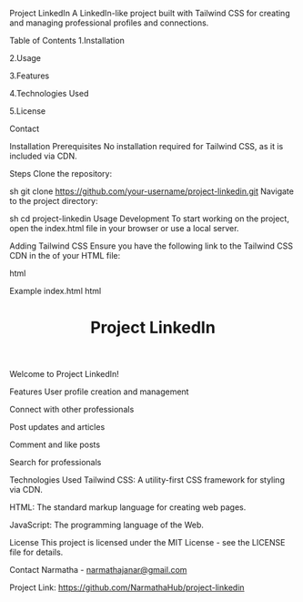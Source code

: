 Project LinkedIn
A LinkedIn-like project built with Tailwind CSS for creating and managing professional profiles and connections.

Table of Contents
1.Installation

2.Usage

3.Features

4.Technologies Used

5.License

Contact

Installation
Prerequisites
No installation required for Tailwind CSS, as it is included via CDN.

Steps
Clone the repository:

sh
git clone https://github.com/your-username/project-linkedin.git
Navigate to the project directory:

sh
cd project-linkedin
Usage
Development
To start working on the project, open the index.html file in your browser or use a local server.

Adding Tailwind CSS
Ensure you have the following link to the Tailwind CSS CDN in the <head> of your HTML file:

html
<link rel="stylesheet" href="https://cdnjs.cloudflare.com/ajax/libs/font-awesome/4.7.0/css/font-awesome.min.css">
Example index.html
html
<!DOCTYPE html>
<html lang="en">
<head>
    <meta charset="UTF-8">
    <meta name="viewport" content="width=device-width, initial-scale=1.0">
    <title>Project LinkedIn</title>
    <link rel="stylesheet" href="https://cdnjs.cloudflare.com/ajax/libs/font-awesome/4.7.0/css/font-awesome.min.css">
</head>
<body class="bg-gray-100">
    <!-- Your content here -->
    <header class="bg-blue-600 text-white p-4">
        <h1 class="text-xl font-bold">Project LinkedIn</h1>
    </header>
    <main class="p-4">
        <p>Welcome to Project LinkedIn!</p>
    </main>
</body>
</html>
Features
User profile creation and management

Connect with other professionals

Post updates and articles

Comment and like posts

Search for professionals

Technologies Used
Tailwind CSS: A utility-first CSS framework for styling via CDN.

HTML: The standard markup language for creating web pages.

JavaScript: The programming language of the Web.

License
This project is licensed under the MIT License - see the LICENSE file for details.

Contact
Narmatha - narmathajanar@gmail.com

Project Link: https://github.com/NarmathaHub/project-linkedin